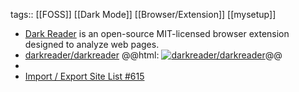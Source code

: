 tags:: [[FOSS]] [[Dark Mode]] [[Browser/Extension]] [[mysetup]]

- [Dark Reader](https://darkreader.org/) is an open-source MIT-licensed browser extension designed to analyze web pages.
- [darkreader/darkreader](https://github.com/darkreader/darkreader)
  @@html: <a href="https://github.com/darkreader/darkreader/"><img src="https://github-readme-stats-astronomer.vercel.app/api/pin/?username=darkreader&repo=darkreader&theme=tokyonight" alt="darkreader/darkreader"/></a>@@
-
- [Import / Export Site List #615](https://github.com/darkreader/darkreader/issues/615)